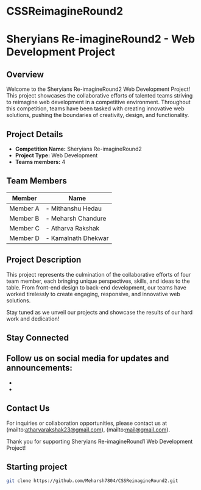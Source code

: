 # CSSReimagineRound2


# Sheryians Re-imagineRound2 - Web Development Project

## Overview
Welcome to the Sheryians Re-imagineRound2 Web Development Project! This project showcases the collaborative efforts of talented teams striving to reimagine web development in a competitive environment. Throughout this competition, teams have been tasked with creating innovative web solutions, pushing the boundaries of creativity, design, and functionality.

## Project Details
- **Competition Name:** Sheryians Re-imagineRound2
- **Project Type:** Web Development
- **Teams members:** 4

## Team Members
| Member | Name |
|------|---------|
| Member A | - Mithanshu Hedau<br>
| Member B | - Meharsh Chandure<br>
| Member C | - Atharva Rakshak<br>
| Member D | - Kamalnath Dhekwar<br>

## Project Description
This project represents the culmination of the collaborative efforts of four  team  member, each bringing unique perspectives, skills, and ideas to the table. From front-end design to back-end development, our teams have worked tirelessly to create engaging, responsive, and innovative web solutions.

Stay tuned as we unveil our projects and showcase the results of our hard work and dedication!

## Stay Connected
Follow us on social media for updates and announcements:
-
-
-

## Contact Us
For inquiries or collaboration opportunities, please contact us at (mailto:atharvarakshak23@gmail.com), (mailto:mail@gmail.com).

Thank you for supporting Sheryians Re-imagineRound1 Web Development Project!

## Starting project
  ```bash
  git clone https://github.com/Meharsh7804/CSSReimagineRound2.git
  ```

 
